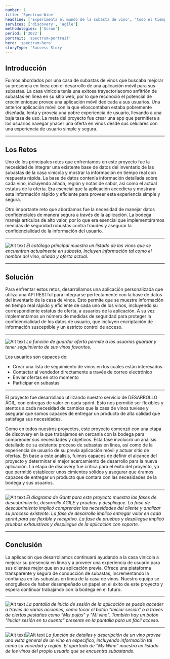 ```yaml
---
number: 1
title: 'Spectrum Wine'
headline: ['Experimenta el mundo de la subasta de vino', 'todo el tiempo, en todo lugar.']
services: ['discovery', 'agile']
methodologies: ['Scrum']
period: ['2022']
portrait: 'spectrum-portrait'
hero: 'spectrum-hero'
storyType: 'Success Story'
---
```

## Introducción

Fuimos abordados por una casa de subastas de vinos que buscaba mejorar su presencia en línea con el desarrollo de una aplicación móvil para sus subastas. La casa vinícola tenía una exitosa trayectoriacomo anfitrión de subastas en línea en su sitio web, por lo que reconoció el potencial de crecimientoque provee una aplicación móvil dedicada a sus usuarios. Una anterior aplicación móvil con la que elloscontaban estaba pobremente diseñada, lenta y proveía una pobre experiencia de usuario, llevando a una baja tasa de uso. La meta del proyecto fue crear una app que permitiera a los usuarios navegar yhacer una oferta en vinos desde sus celulares con una experiencia de usuario simple y segura.

---

## Los Retos

Uno de los principales retos que enfrentamos en este proyecto fue la necesidad de integrar una existente base de datos del inventario de las subastas de la casa vinícola y mostrar la información en tiempo real con respuesta rápida. La base de datos contenía información detallada sobre cada vino, incluyendo añada, región y notas de sabor, así como el actual estatus de la oferta. Era esencial que la aplicación accediera y mostrara esta información rápido y eficiente para proveer esta experiencia simple y segura.

Otro importante reto que abordamos fue la necesidad de manejar datos confidenciales de manera segura a través de la aplicación. La bodega maneja artículos de alto valor, por lo que era esencial que implementáramos medidas de seguridad robustas contra fraudes y asegurar la confidencialidad de la información del usuario.

---

![Alt text](/work/search-result.jpg "Search results")
*El catálogo principal muestra un listado de los vinos que se encuentran actualmente en subasta, incluyen información tal como el nombre del vino, añada y oferta actual.*

---

## Solución

Para enfrentar estos retos, desarrollamos una aplicación personalizada que utiliza una API RESTful para integrarse perfectamente con la base de datos del inventario de la casa de vinos. Esto permite que se muestre información en tiempo real rápido y eficiente de cada uno de los vinos, incluyendo su correspondiente estatus de oferta, a usuarios de la aplicación. A su vez implementamos un número de medidas de seguridad para proteger la confidencialidad de los datos de usuario, que incluyen encriptación de información susceptible y un estricto control de acceso.

---

![Alt text](/work/wine-details.jpg "Search results")
*La función de guardar oferta permite a los usuarios guardar y tener seguimiento de sus vinos favoritos.*

Los usuarios son capaces de:

- Crear una lista de seguimiento de vinos en los cuales están interesados
- Contactar al vendedor directamente a través de correo electrónico
- Enviar ofertas en otro momento
- Participar en subastas

---

El proyecto fue desarrollado utilizando nuestro servicio de DESARROLLO ÁGIL, con entregas de valor en cada sprint. Esto nos permitió ser flexibles y atentos a cada necesidad de cambios que la casa de vinos tuviese y asegurar que somos capaces de entregar un producto de alta calidad que satisfaga sus necesidades.

Como en todos nuestros proyectos, este proyecto comenzó con una etapa de discovery en la que trabajamos en cercanía con la bodega para comprender sus necesidades y objetivos. Esta fase involucró un análisis detallado de su existente proceso de subastas en línea, así como de la experiencia de usuario de su previa aplicación móvil y actuar sitio de ofertas. En base a este análisis, fuimos capaces de definir el alcance del proyecto y determinar el mejor acercamiento de desarrollo para la nueva aplicación. La etapa de discovery fue crítica para el éxito del proyecto, ya que permitió establecer unos cimientos sólidos y asegurar que éramos capaces de entregar un producto que contara con las necesidades de la bodega y sus usuarios.

---

![Alt text](/work/proyect-chart-es--spectrum.png "Gantt chart")
*El diagrama de Gantt para este proyecto muestra las fases de descubrimiento, desarrollo AGILE y pruebas y despliegue. La fase de descubrimiento implicó comprender las necesidades del cliente y analizar su proceso existente. La fase de desarrollo implicó entregar valor en cada sprint para ser flexible y receptivo. La fase de pruebas y despliegue implicó pruebas exhaustivas y despliegue de la aplicación con soporte.*

---

## Conclusión

La aplicación que desarrollamos continuará ayudando a la casa vinícola a mejorar su presencia en línea y a proveer una experiencia de usuario para sus clientes mejor que en su aplicación previa. Ofrece una plataforma transparente y segura de conducción de subastas, incrementando la confianza en las subastas en línea de la casa de vinos. Nuestro equipo se enorgullece de haber desempeñado un papel en el éxito de este proyecto y espera continuar trabajando con la bodega en el futuro.

---

![Alt text](/work/login-spectrum.jpg "Login App")
*La pantalla de inicio de sesión de la aplicación se puede acceder a través de varias acciones, como tocar el botón "Iniciar sesión" o a través de ciertas pestañas como "Mis pujas" y "Mi vino". También hay un botón "Iniciar sesión en tu cuenta" presente en la pantalla para un fácil acceso.*

---

![Alt text](/work/store-spectrum.jpg "App capture")![Alt text](/work/cart-spectrum.jpg "App capture")
*La función de detalles y descripción de un vino provee una vista general de un vino en específico, incluyendo información tal como su variedad y región.* *El apartado de “My Wine” muestra un listado de los vinos del propio usuario que se encuentra subastando.*